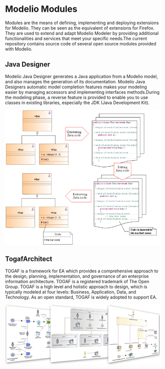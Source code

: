 # Modelio Modules

Modules are the means of defining, implementing and deploying extensions for Modelio. They can be seen as the equivalent of extensions for Firefox.
They are used to extend and adapt Modelio Modeler by providing additional functionalities and services that meet your specific needs.The current repository contains source code of several open source modules provided with Modelio.

Java Designer
-------------
Modelio Java Designer generates a Java application from a Modelio model, and also manages the generation of its documentation. Modelio Java Designers automatic model completion features makes your modeling easier by managing accessors and implementing interfaces methods.During the modeling phase, a reverse feature is provided to enable you to use classes in existing libraries, especially the JDK (Java Development Kit).



![Java Designer](README/java-designer.png)

TogafArchitect
--------------
TOGAF is a framework for EA which provides a comprehensive approach to the design, planning, implementation, and governance of an enterprise information architecture. TOGAF is a registered trademark of The Open Group. TOGAF is a high level and holistic approach to design, which is typically modeled at four levels: Business, Application, Data, and Technology. As an open standard, TOGAF is widely adopted to support EA.


![Java Designer](README/modelio-togaf.png)



